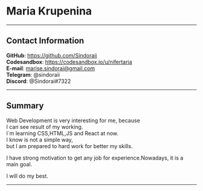 # Maria Krupenina  
***  

## Contact Information  
**GitHub**: https://github.com/Sindoraii    
**Codesandbox**: https://codesandbox.io/u/nifertaria     
**E-mail**: marise.sindorai@gmail.com     
**Telegram**: @sindoraii     
**Discord**:  @Sindorai#7322  
***  
## Summary
Web Development is very interesting for me, because  
I can see result of my working.         
I`m learning CSS,HTML,JS and React at now.     
I know is not a simple way,  
but I am prepared to hard work for better my skills.

I have strong motivation to get any job for experience.Nowadays, it is a main goal.  

I will do my best.  
***  
